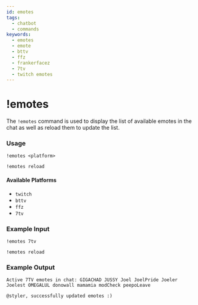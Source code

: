 ```yaml
---
id: emotes 
tags:
  - chatbot
  - commands
keywords:
  - emotes
  - emote
  - bttv
  - ffz
  - frankerfacez
  - 7tv
  - twitch emotes
---
```

# !emotes

The `!emotes` command is used to display the list of available emotes in the chat as well as reload them to update the list.

### Usage

```
!emotes <platform>

!emotes reload
```

#### Available Platforms

- `twitch`
- `bttv`
- `ffz`
- `7tv`

### Example Input

```
!emotes 7tv

!emotes reload
```

### Example Output

```
Active 7TV emotes in chat: GIGACHAD JUSSY Joel JoelPride Joeler Joelest OMEGALUL donowall mamamia modCheck peepoLeave

@styler, successfully updated emotes :)
```
